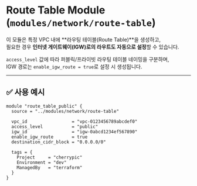 #  Route Table Module (`modules/network/route-table`)

이 모듈은 특정 VPC 내에 **라우팅 테이블(Route Table)**을 생성하고,  
필요한 경우 **인터넷 게이트웨이(IGW)로의 라우트도 자동으로 설정**할 수 있습니다.

`access_level` 값에 따라 퍼블릭/프라이빗 라우팅 테이블 네이밍을 구분하며,  
IGW 경로는 `enable_igw_route = true`로 설정 시 생성됩니다.

---

## ✅ 사용 예시

```hcl
module "route_table_public" {
  source = "../modules/network/route-table"

  vpc_id                 = "vpc-0123456789abcdef0"
  access_level           = "public"
  igw_id                 = "igw-0abcd1234ef567890"
  enable_igw_route       = true
  destination_cidr_block = "0.0.0.0/0"

  tags = {
    Project     = "cherrypic"
    Environment = "dev"
    ManagedBy   = "terraform"
  }
}
